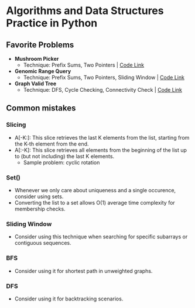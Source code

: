 # Algorithms and Data Structures Practice in Python

## Favorite Problems
- **Mushroom Picker**
  - Technique: Prefix Sums, Two Pointers | [Code Link](https://github.com/soroush-04/Algorithms-DS/commit/30a49e17b09a87c77d69216f6834c818f520a6ca)
- **Genomic Range Query**
  - Technique: Prefix Sums, Two Pointers, Sliding Window | [Code Link](https://github.com/soroush-04/Algorithms-DS/commit/a0d98aaf3dd05eae152d93a32d31836036871d7c)
- **Graph Valid Tree**
  - Technique: DFS, Cycle Checking, Connectivity Check | [Code Link](https://github.com/soroush-04/Algorithms-DS/commit/ea384f78d6560cc8b4b2e4e3a89144e57ce9c166)


## Common mistakes
### Slicing 
- A[-K:]: This slice retrieves the last K elements from the list, starting from the K-th element from the end.
- A[:-K]: This slice retrieves all elements from the beginning of the list up to (but not including) the last K elements.
  - Sample problem: cyclic rotation

### Set()
- Whenever we only care about uniqueness and a single occurence, consider using sets.
- Converting the list to a set allows O(1) average time complexity for membership checks.

### Sliding Window
- Consider using this technique when searching for specific subarrays or contiguous sequences.

### BFS
- Consider using it for shortest path in unweighted graphs.

### DFS
- Consider using it for backtracking scenarios.